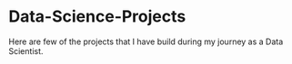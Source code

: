 # Data-Science-Projects
Here are few of the projects that I have build during my journey as a Data Scientist. 
